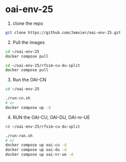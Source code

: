 # oai-env-25

1. clone the repo
  ```bash
  git clone https://github.com/Jamsier/oai-env-25.git
  ```
2. Pull the images
  ```bash
  cd ~/oai-env-25
  docker compose pull

  cd ~/oai-env-25/rfsim-cu-du-split
  docker compose pull
  ```
3. Run the OAI-CN
  ```bash
  cd ~/oai-env-25

  ./run-cn.sh
  # or
  docker compose up -d
  ```
4. RUN the OAI-CU, OAI-DU, OAI-nr-UE
  ```bash
  cd ~/oai-env-25/rfsim-cu-du-split

  ./run-ran.sh
  # or
  docker compose up oai-cu -d
  docker compose up oai-du -d
  docker compose up oai-nr-ue -d
  ```
